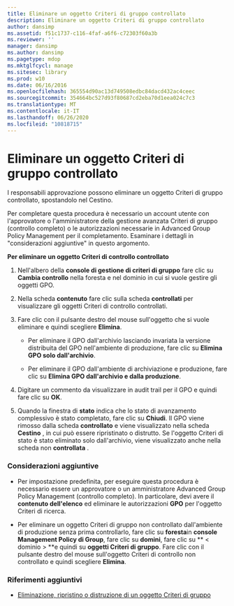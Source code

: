 ```yaml
---
title: Eliminare un oggetto Criteri di gruppo controllato
description: Eliminare un oggetto Criteri di gruppo controllato
author: dansimp
ms.assetid: f51c1737-c116-4faf-a6f6-c72303f60a3b
ms.reviewer: ''
manager: dansimp
ms.author: dansimp
ms.pagetype: mdop
ms.mktglfcycl: manage
ms.sitesec: library
ms.prod: w10
ms.date: 06/16/2016
ms.openlocfilehash: 365554d90ac13d749508edbc84dacd432ac4ceec
ms.sourcegitcommit: 354664bc527d93f80687cd2eba70d1eea024c7c3
ms.translationtype: MT
ms.contentlocale: it-IT
ms.lasthandoff: 06/26/2020
ms.locfileid: "10818715"
---
```

# Eliminare un oggetto Criteri di gruppo controllato


I responsabili approvazione possono eliminare un oggetto Criteri di gruppo controllato, spostandolo nel Cestino.

Per completare questa procedura è necessario un account utente con l'approvatore o l'amministratore della gestione avanzata Criteri di gruppo (controllo completo) o le autorizzazioni necessarie in Advanced Group Policy Management per il completamento. Esaminare i dettagli in "considerazioni aggiuntive" in questo argomento.

**Per eliminare un oggetto Criteri di controllo controllato**

1.  Nell'albero della **console di gestione di criteri di gruppo** fare clic su **Cambia controllo** nella foresta e nel dominio in cui si vuole gestire gli oggetti GPO.

2.  Nella scheda **contenuto** fare clic sulla scheda **controllati** per visualizzare gli oggetti Criteri di controllo controllati.

3.  Fare clic con il pulsante destro del mouse sull'oggetto che si vuole eliminare e quindi scegliere **Elimina**.

    -   Per eliminare il GPO dall'archivio lasciando invariata la versione distribuita del GPO nell'ambiente di produzione, fare clic su **Elimina GPO solo dall'archivio**.

    -   Per eliminare il GPO dall'ambiente di archiviazione e produzione, fare clic su **Elimina GPO dall'archivio e dalla produzione**.

4.  Digitare un commento da visualizzare in audit trail per il GPO e quindi fare clic su **OK**.

5.  Quando la finestra di **stato** indica che lo stato di avanzamento complessivo è stato completato, fare clic su **Chiudi**. Il GPO viene rimosso dalla scheda **controllato** e viene visualizzato nella scheda **Cestino** , in cui può essere ripristinato o distrutto. Se l'oggetto Criteri di stato è stato eliminato solo dall'archivio, viene visualizzato anche nella scheda non **controllata** .

### Considerazioni aggiuntive

-   Per impostazione predefinita, per eseguire questa procedura è necessario essere un approvatore o un amministratore Advanced Group Policy Management (controllo completo). In particolare, devi avere il **contenuto dell'elenco** ed eliminare le autorizzazioni **GPO** per l'oggetto Criteri di ricerca.

-   Per eliminare un oggetto Criteri di gruppo non controllato dall'ambiente di produzione senza prima controllarlo, fare clic su **foresta**in **console Management Policy di Group**, fare clic su **domini**, fare clic su ** &lt; dominio &gt; **e quindi su **oggetti Criteri di gruppo**. Fare clic con il pulsante destro del mouse sull'oggetto Criteri di controllo non controllato e quindi scegliere **Elimina**.

### Riferimenti aggiuntivi

-   [Eliminazione, ripristino o distruzione di un oggetto Criteri di gruppo](deleting-restoring-or-destroying-a-gpo-agpm30ops.md)

 

 





